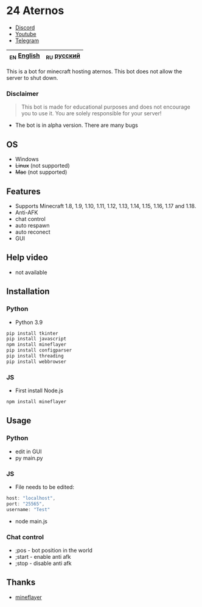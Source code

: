 # 24 Aternos

- [Discord](https://discord.gg/bjgpVAxgyE)
- [Youtube](https://youtube.com/c/fortcote)
- [Telegram](https://t.me/FortcoteTG)

| <sub>EN</sub> [English](README.md) | <sub>RU</sub> [русский](ru/README_RU.md) |
|-------------------------|----------------------------|

This is a bot for minecraft hosting aternos. This bot does not allow the server to shut down.

### Disclaimer

> This bot is made for educational purposes and does not encourage you to use it. You are solely responsible for your server!

 - The bot is in alpha version. There are many bugs

## OS

 * Windows
 * ~~Linux~~ (not supported)
 * ~~Mac~~ (not supported)

## Features

 * Supports Minecraft 1.8, 1.9, 1.10, 1.11, 1.12, 1.13, 1.14, 1.15, 1.16, 1.17 and 1.18.
 * Anti-AFK
 * chat control
 * auto respawn
 * auto reconect
 * GUI

## Help video

 * not available

## Installation

### Python

 * Python 3.9

```bash
pip install tkinter
pip install javascript
npm install mineflayer
pip install configparser
pip install threading
pip install webbrowser
```

### JS

 * First install Node.js

```bash
npm install mineflayer
```

## Usage

### Python

 * edit in GUI
 * py main.py

### JS

 * File needs to be edited:

```js
host: "localhost",
port: "25565",
username: "Test"
```
 * node main.js

### Chat control

 * ;pos - bot position in the world
 * ;start - enable anti afk
 * ;stop - disable anti afk

## Thanks

- [mineflayer](https://github.com/PrismarineJS/mineflayer)
